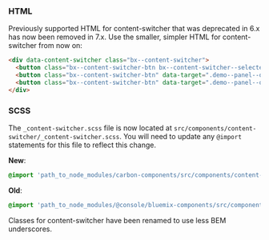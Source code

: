 ### HTML

Previously supported HTML for content-switcher that was deprecated in 6.x has now been removed in 7.x.
Use the smaller, simpler HTML for content-switcher from now on:

```html
<div data-content-switcher class="bx--content-switcher">
  <button class="bx--content-switcher-btn bx--content-switcher--selected" data-target=".demo--panel--opt-1">Option 1</button>
  <button class="bx--content-switcher-btn" data-target=".demo--panel--opt-2">Option 2</button>
  <button class="bx--content-switcher-btn" data-target=".demo--panel--opt-3">Option 3</button>
</div>
```

### SCSS

The `_content-switcher.scss` file is now located at `src/components/content-switcher/_content-switcher.scss`. You will need to update any `@import` statements for this file to reflect this change.

**New**: 
```scss
@import 'path_to_node_modules/carbon-components/src/components/content-switcher/content-switcher';
```

**Old**: 
```scss
@import 'path_to_node_modules/@console/bluemix-components/src/components/content-switcher/content-switcher';
```

Classes for content-switcher have been renamed to use less BEM underscores.

